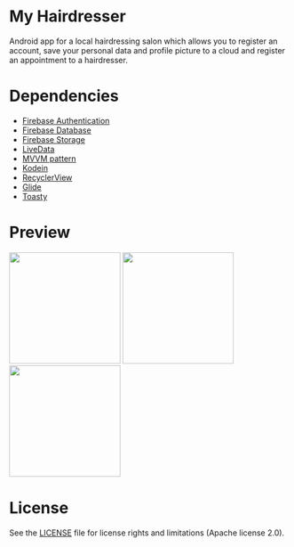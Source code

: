 # My Hairdresser
Android app for a local hairdressing salon which allows you to register an account, save your personal data and profile picture to a cloud and register an appointment to a hairdresser.
# Dependencies
* [Firebase Authentication](https://firebase.google.com/docs/auth/android/start)
* [Firebase Database](https://firebase.google.com/docs/database/android/start)
* [Firebase Storage](https://firebase.google.com/docs/storage/android/start)
* [LiveData](https://developer.android.com/topic/libraries/architecture/livedata)
* [MVVM pattern](https://developer.android.com/jetpack/docs/guide)
* [Kodein](https://github.com/Kodein-Framework/Kodein-DI)
* [RecyclerView](https://developer.android.com/guide/topics/ui/layout/recyclerview)
* [Glide](https://github.com/bumptech/glide)
* [Toasty](https://github.com/GrenderG/Toasty)
# Preview
<img src="https://github.com/pinky169/MyHairdresser/blob/master/login-and-appointment.gif" width="200"> <img src="https://github.com/pinky169/MyHairdresser/blob/master/edit-profile.gif" width="200"> <img src="https://github.com/pinky169/MyHairdresser/blob/master/admin.gif" width="200">
# License
See the [LICENSE](https://github.com/pinky169/MyHairdresser/blob/master/LICENSE.md) file for license rights and limitations (Apache license 2.0).
